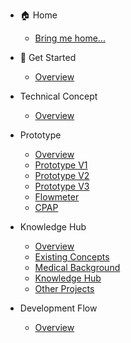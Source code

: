 * :house: Home
  * [Bring me home...](README.md)

* :rocket: Get Started
  * [Overview](01_getstarted/README.md)

* Technical Concept
  * [Overview](02_concept/README.md)

* Prototype
  * [Overview](03_prototype/README.md)
  * [Prototype V1](03_prototype/bagValveMaskProto1st.md)
  * [Prototype V2](03_prototype/bagValveMaskProto2nd.md)
  * [Prototype V3](03_prototype/bagValveMaskProto3rd.md)
  * [Flowmeter](03_prototype/flowmeter.md)
  * [CPAP](03_prototype/cpapPrototype.md)

* Knowledge Hub
  * [Overview](04_knowledge/README.md)
  * [Existing Concepts](04_knowledge/existingConcepts.md)
  * [Medical Background](04_knowledge/medicalConcept.md)
  * [Knowledge Hub](04_knowledge/knowledgeHub.md)
  * [Other Projects](04_knowledge/otherProjects.md)

* Development Flow
  * [Overview](08_development/README.md)

